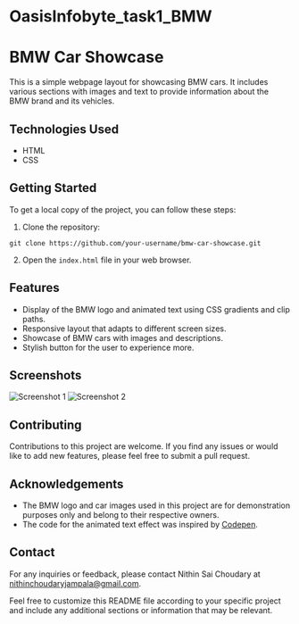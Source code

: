# OasisInfobyte_task1_BMW

# BMW Car Showcase

This is a simple webpage layout for showcasing BMW cars. It includes various sections with images and text to provide information about the BMW brand and its vehicles.

## Technologies Used

- HTML
- CSS

## Getting Started

To get a local copy of the project, you can follow these steps:

1. Clone the repository:

```
git clone https://github.com/your-username/bmw-car-showcase.git
```

2. Open the `index.html` file in your web browser.

## Features

- Display of the BMW logo and animated text using CSS gradients and clip paths.
- Responsive layout that adapts to different screen sizes.
- Showcase of BMW cars with images and descriptions.
- Stylish button for the user to experience more.

## Screenshots

![Screenshot 1](screenshots/screenshot1.png)
![Screenshot 2](screenshots/screenshot2.png)

## Contributing

Contributions to this project are welcome. If you find any issues or would like to add new features, please feel free to submit a pull request.


## Acknowledgements

- The BMW logo and car images used in this project are for demonstration purposes only and belong to their respective owners.
- The code for the animated text effect was inspired by [Codepen](https://codepen.io/).

## Contact

For any inquiries or feedback, please contact Nithin Sai Choudary at nithinchoudaryjampala@gmail.com.

Feel free to customize this README file according to your specific project and include any additional sections or information that may be relevant.
